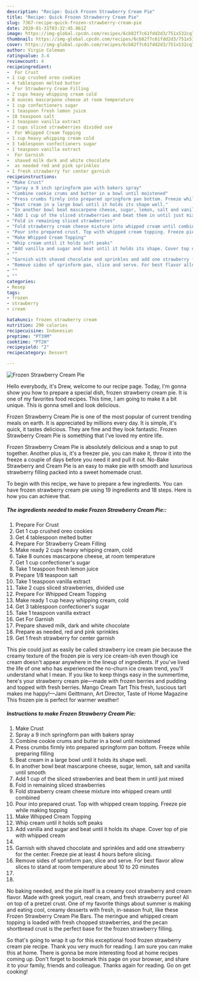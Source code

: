 ```yaml
---
description: "Recipe: Quick Frozen Strawberry Cream Pie"
title: "Recipe: Quick Frozen Strawberry Cream Pie"
slug: 7367-recipe-quick-frozen-strawberry-cream-pie
date: 2020-01-31T03:32:45.861Z
image: https://img-global.cpcdn.com/recipes/6cb82f7c61fdd2d3/751x532cq70/frozen-strawberry-cream-pie-recipe-main-photo.jpg
thumbnail: https://img-global.cpcdn.com/recipes/6cb82f7c61fdd2d3/751x532cq70/frozen-strawberry-cream-pie-recipe-main-photo.jpg
cover: https://img-global.cpcdn.com/recipes/6cb82f7c61fdd2d3/751x532cq70/frozen-strawberry-cream-pie-recipe-main-photo.jpg
author: Virgie Coleman
ratingvalue: 3.4
reviewcount: 4
recipeingredient:
-  For Crust
- 1 cup crushed oreo cookies
- 4 tablespoon melted butter
-  For Strawberry Cream Filling
- 2 cups heavy whipping cream cold
- 8 ounces mascarpone cheese at room temperature
- 1 cup confectioners sugar
- 1 teaspoon fresh lemon juice
- 18 teaspoon salt
- 1 teaspoon vanilla extract
- 2 cups sliced strawberries divided use
-  For Whipped Cream Topping
- 1 cup heavy whipping cream cold
- 3 tablespoon confectioners sugar
- 1 teaspoon vanilla extract
-  For Garnish
-  shaved milk dark and white chocolate
-  as needed red and pink sprinkles
- 1 fresh strawberry for center garnish
recipeinstructions:
- "Make Crust"
- "Spray a 9 inch springform pan with bakers spray"
- "Combine cookie crums and butter in a bowl until moistened"
- "Press crumbs firmly into prepared springform pan bottom. Freeze while preparing filling"
- "Beat cream in a large bowl until it holds its shape well."
- "In another bowl beat mascarpone cheese, sugar, lemon, salt and vanilla until smooth"
- "Add 1 cup of the sliced strawberries and beat them in until just mixed"
- "Fold in remaining sliced strawberries"
- "Fold strawberry cream cheese mixture into whipped cream until combined"
- "Pour into prepared crust. Top with whipped cream topping. Freeze pie while making topping"
- "Make Whipped Cream Topping"
- "Whip cream until it holds soft peaks"
- "Add vanilla and sugar and beat until it holds its shape. Cover top of pie with whipped cream"
- ""
- "Garnish with shaved chocolate and sprinkles and add one strawberry for the center. Freeze pie at least 4 hours before slicing."
- "Remove sides of sprinform pan, slice and serve. For best flavor allow slices to stand at room temperature about 10 to 20 minutes"
- ""
- ""
categories:
- Resep
tags:
- frozen
- strawberry
- cream

katakunci: frozen strawberry cream
nutrition: 290 calories
recipecuisine: Indonesian
preptime: "PT39M"
cooktime: "PT2H"
recipeyield: "2"
recipecategory: Dessert

---
```



![Frozen Strawberry Cream Pie](https://img-global.cpcdn.com/recipes/6cb82f7c61fdd2d3/751x532cq70/frozen-strawberry-cream-pie-recipe-main-photo.jpg)

Hello everybody, it's Drew, welcome to our recipe page. Today, I'm gonna show you how to prepare a special dish, frozen strawberry cream pie. It is one of my favorites food recipes. This time, I am going to make it a bit unique. This is gonna smell and look delicious.

Frozen Strawberry Cream Pie is one of the most popular of current trending meals on earth. It is appreciated by millions every day. It is simple, it's quick, it tastes delicious. They are fine and they look fantastic. Frozen Strawberry Cream Pie is something that I've loved my entire life.

Frozen Strawberry Cream Pie is absolutely delicious and a snap to put together. Another plus is, it&#39;s a freezer pie, you can make it, throw it into the freeze a couple of days before you need it and pull it out. No-Bake Strawberry and Cream Pie is an easy to make pie with smooth and luxurious strawberry filling packed into a sweet homemade crust.


To begin with this recipe, we have to prepare a few ingredients. You can have frozen strawberry cream pie using 19 ingredients and 18 steps. Here is how you can achieve that.

##### The ingredients needed to make Frozen Strawberry Cream Pie::

1. Prepare  For Crust
1. Get 1 cup crushed oreo cookies
1. Get 4 tablespoon melted butter
1. Prepare  For Strawberry Cream Filling
1. Make ready 2 cups heavy whipping cream, cold
1. Take 8 ounces mascarpone cheese, at room temperature
1. Get 1 cup confectioner&#39;s sugar
1. Take 1 teaspoon fresh lemon juice
1. Prepare 1/8 teaspoon salt
1. Take 1 teaspoon vanilla extract
1. Take 2 cups sliced strawberries, divided use
1. Prepare  For Whipped Cream Topping
1. Make ready 1 cup heavy whipping cream, cold
1. Get 3 tablespoon confectioner&#39;s sugar
1. Take 1 teaspoon vanilla extract
1. Get  For Garnish
1. Prepare  shaved milk, dark and white chocolate
1. Prepare  as needed, red and pink sprinkles
1. Get 1 fresh strawberry for center garnish


This pie could just as easily be called strawberry ice cream pie because the creamy texture of the frozen pie is very ice cream-ish even though ice cream doesn&#39;t appear anywhere in the lineup of ingredients. If you&#39;ve lived the life of one who has experienced the no-churn ice cream trend, you&#39;ll understand what I mean. If you like to keep things easy in the summertime, here&#39;s your strawberry cream pie—made with frozen berries and pudding and topped with fresh berries. Mango Cream Tart This fresh, luscious tart makes me happy!—Jami Geittmann, Art Director, Taste of Home Magazine This frozen pie is perfect for warmer weather! 

##### Instructions to make Frozen Strawberry Cream Pie:

1. Make Crust
1. Spray a 9 inch springform pan with bakers spray
1. Combine cookie crums and butter in a bowl until moistened
1. Press crumbs firmly into prepared springform pan bottom. Freeze while preparing filling
1. Beat cream in a large bowl until it holds its shape well.
1. In another bowl beat mascarpone cheese, sugar, lemon, salt and vanilla until smooth
1. Add 1 cup of the sliced strawberries and beat them in until just mixed
1. Fold in remaining sliced strawberries
1. Fold strawberry cream cheese mixture into whipped cream until combined
1. Pour into prepared crust. Top with whipped cream topping. Freeze pie while making topping
1. Make Whipped Cream Topping
1. Whip cream until it holds soft peaks
1. Add vanilla and sugar and beat until it holds its shape. Cover top of pie with whipped cream
1. 
1. Garnish with shaved chocolate and sprinkles and add one strawberry for the center. Freeze pie at least 4 hours before slicing.
1. Remove sides of sprinform pan, slice and serve. For best flavor allow slices to stand at room temperature about 10 to 20 minutes
1. 
1. 


No baking needed, and the pie itself is a creamy cool strawberry and cream flavor. Made with greek yogurt, real cream, and fresh strawberry puree! All on top of a pretzel crust. One of my favorite things about summer is making and eating cool, creamy desserts with fresh, in-season fruit, like these Frozen Strawberry Cream Pie Bars. The meringue and whipped cream topping is loaded with fresh chopped strawberries, and the pecan shortbread crust is the perfect base for the frozen strawberry filling. 

So that's going to wrap it up for this exceptional food frozen strawberry cream pie recipe. Thank you very much for reading. I am sure you can make this at home. There is gonna be more interesting food at home recipes coming up. Don't forget to bookmark this page on your browser, and share it to your family, friends and colleague. Thanks again for reading. Go on get cooking!
